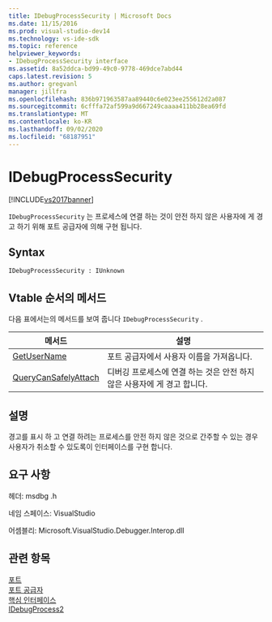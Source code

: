 ```yaml
---
title: IDebugProcessSecurity | Microsoft Docs
ms.date: 11/15/2016
ms.prod: visual-studio-dev14
ms.technology: vs-ide-sdk
ms.topic: reference
helpviewer_keywords:
- IDebugProcessSecurity interface
ms.assetid: 8a52ddca-bd99-49c0-9778-469dce7abd44
caps.latest.revision: 5
ms.author: gregvanl
manager: jillfra
ms.openlocfilehash: 836b971963587aa89440c6e023ee255612d2a087
ms.sourcegitcommit: 6cfffa72af599a9d667249caaaa411bb28ea69fd
ms.translationtype: MT
ms.contentlocale: ko-KR
ms.lasthandoff: 09/02/2020
ms.locfileid: "68187951"
---
```

# <a name="idebugprocesssecurity"></a>IDebugProcessSecurity
[!INCLUDE[vs2017banner](../../../includes/vs2017banner.md)]

`IDebugProcessSecurity` 는 프로세스에 연결 하는 것이 안전 하지 않은 사용자에 게 경고 하기 위해 포트 공급자에 의해 구현 됩니다.  
  
## <a name="syntax"></a>Syntax  
  
```  
IDebugProcessSecurity : IUnknown  
```  
  
## <a name="methods-in-vtable-order"></a>Vtable 순서의 메서드  
 다음 표에서는의 메서드를 보여 줍니다 `IDebugProcessSecurity` .  
  
|메서드|설명|  
|------------|-----------------|  
|[GetUserName](../../../extensibility/debugger/reference/idebugprocesssecurity-getusername.md)|포트 공급자에서 사용자 이름을 가져옵니다.|  
|[QueryCanSafelyAttach](../../../extensibility/debugger/reference/idebugprocesssecurity-querycansafelyattach.md)|디버깅 프로세스에 연결 하는 것은 안전 하지 않은 사용자에 게 경고 합니다.|  
  
## <a name="remarks"></a>설명  
 경고를 표시 하 고 연결 하려는 프로세스를 안전 하지 않은 것으로 간주할 수 있는 경우 사용자가 취소할 수 있도록이 인터페이스를 구현 합니다.  
  
## <a name="requirements"></a>요구 사항  
 헤더: msdbg .h  
  
 네임 스페이스: VisualStudio  
  
 어셈블리: Microsoft.VisualStudio.Debugger.Interop.dll  
  
## <a name="see-also"></a>관련 항목  
 [포트](../../../extensibility/debugger/ports.md)   
 [포트 공급자](../../../extensibility/debugger/port-suppliers.md)   
 [핵심 인터페이스](../../../extensibility/debugger/reference/core-interfaces.md)   
 [IDebugProcess2](../../../extensibility/debugger/reference/idebugprocess2.md)
